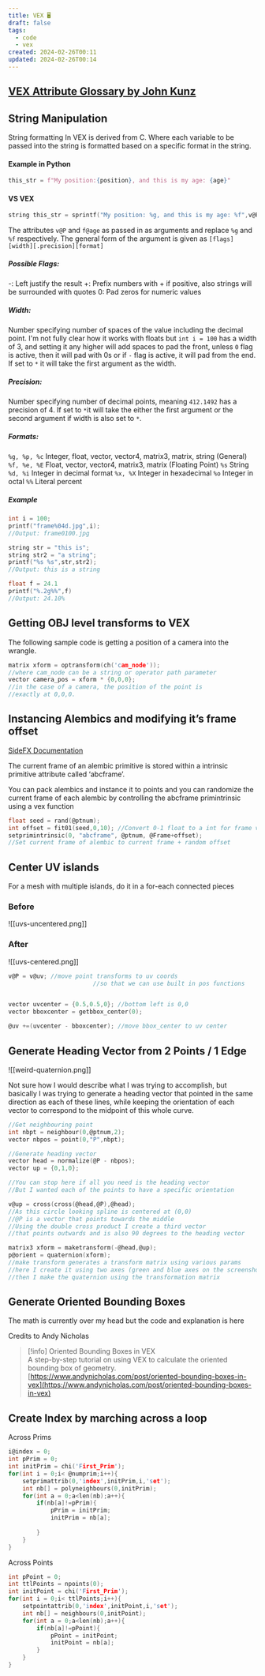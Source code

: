 ```yaml
---
title: VEX 🖥️
draft: false
tags:
  - code
  - vex
created: 2024-02-26T00:11
updated: 2024-02-26T00:14
---
```



## [VEX Attribute Glossary by John Kunz](https://wiki.johnkunz.com/index.php?title=VEX_Attribute_Glossary#What_is_VEX.3F)

  
## String Manipulation
String formatting In VEX is derived from C. Where each variable to be passed into the string is formatted based on a specific format in the string.
#### Example in Python
```python
this_str = f"My position:{position}, and this is my age: {age}"
```
#### VS VEX
```c
string this_str = sprintf("My position: %g, and this is my age: %f",v@P,f@age)
```
The attributes `v@P` and `f@age` as passed in as arguments and replace `%g` and `%f` respectively.
The general form of the argument is given as `[flags][width][.precision][format]`
##### Possible Flags:
-: Left justify the result
+: Prefix numbers with + if positive, also strings will be surrounded with quotes
0: Pad zeros for numeric values
##### Width: 
Number specifying number of spaces of the value including the decimal point. I'm not fully clear how it works with floats but `int i = 100` has a width of 3, and setting it any higher will add spaces to pad the front, unless `0` flag is active, then it will pad with 0s or if `-` flag is active, it will pad from the end. If set to `*` it will take the first argument as the width.
##### Precision:
Number specifying number of decimal points, meaning `412.1492` has a precision of 4. If set to `*`it will take the either the first argument or the second argument if width is also set to `*`.
##### Formats:
`%g, %p, %c` Integer, float, vector, vector4, matrix3, matrix, string (General) 
`%f, %e, %E` Float, vector, vector4, matrix3, matrix (Floating Point) 
`%s` String 
`%d, %i` Integer in decimal format 
`%x, %X` Integer in hexadecimal 
`%o` Integer in octal 
`%%` Literal percent 
##### Example 

```c
int i = 100;
printf("frame%04d.jpg",i);
//Output: frame0100.jpg

string str = "this is";
string str2 = "a string";
printf("%s %s",str,str2);
//Output: this is a string

float f = 24.1
printf("%.2g%%",f)
//Output: 24.10%
```

## Getting OBJ level transforms to VEX
The following sample code is getting a position of a camera into the wrangle.

```c
matrix xform = optransform(ch('cam_node'));
//where cam_node can be a string or operator path parameter
vector camera_pos = xform * {0,0,0};
//in the case of a camera, the position of the point is
//exactly at 0,0,0.
```

## Instancing Alembics and modifying it’s frame offset

[SideFX Documentation](https://www.sidefx.com/docs/houdini/nodes/sop/alembicprimitive.html)

The current frame of an alembic primitive is stored within a intrinsic primitive attribute called ‘abcframe’.

You can pack alembics and instance it to points and you can randomize the current frame of each alembic by controlling the abcframe primintrinsic using a vex function

```c
float seed = rand(@ptnum);
int offset = fit01(seed,0,10); //Convert 0-1 float to a int for frame values
setprimintrinsic(0, "abcframe", @ptnum, @Frame+offset);
//Set current frame of alembic to current frame + random offset
```

## Center UV islands
For a mesh with multiple islands, do it in a for-each connected pieces
### Before
![[uvs-uncentered.png]]
### After
![[uvs-centered.png]]
```c
v@P = v@uv; //move point transforms to uv coords
						//so that we can use built in pos functions


vector uvcenter = {0.5,0.5,0}; //bottom left is 0,0
vector bboxcenter = getbbox_center(0);

@uv +=(uvcenter - bboxcenter); //move bbox_center to uv center
```

## Generate Heading Vector from 2 Points / 1 Edge

![[weird-quaternion.png]]

Not sure how I would describe what I was trying to accomplish, but basically I was trying to generate a heading vector that pointed in the same direction as each of these lines, while keeping the orientation of each vector to correspond to the midpoint of this whole curve.

```c
//Get neighbouring point
int nbpt = neighbour(0,@ptnum,2);
vector nbpos = point(0,"P",nbpt);

//Generate heading vector
vector head = normalize(@P - nbpos);
vector up = {0,1,0};

//You can stop here if all you need is the heading vector
//But I wanted each of the points to have a specific orientation

v@up = cross(cross(@head,@P),@head);
//As this circle looking spline is centered at (0,0)
//@P is a vector that points towards the middle
//Using the double cross product I create a third vector
//that points outwards and is also 90 degrees to the heading vector

matrix3 xform = maketransform(-@head,@up);
p@orient = quaternion(xform);
//make transform generates a transform matrix using various params
//here I create it using two axes (green and blue axes on the screenshot)
//then I make the quaternion using the transformation matrix
```

  

## Generate Oriented Bounding Boxes

The math is currently over my head but the code and explanation is here

Credits to Andy Nicholas

> [!info] Oriented Bounding Boxes in VEX  
> A step-by-step tutorial on using VEX to calculate the oriented bounding box of geometry.  
> [https://www.andynicholas.com/post/oriented-bounding-boxes-in-vex](https://www.andynicholas.com/post/oriented-bounding-boxes-in-vex)  

## Create Index by marching across a loop

Across Prims

```c
i@index = 0;
int pPrim = 0;
int initPrim = chi('First_Prim');
for(int i = 0;i< @numprim;i++){
    setprimattrib(0,'index',initPrim,i,'set');
    int nb[] = polyneighbours(0,initPrim);
    for(int a = 0;a<len(nb);a++){
        if(nb[a]!=pPrim){
            pPrim = initPrim;
            initPrim = nb[a];
        
        }
    }
}
```

Across Points

```c
int pPoint = 0;
int ttlPoints = npoints(0);
int initPoint = chi('First_Prim');
for(int i = 0;i< ttlPoints;i++){
    setpointattrib(0,'index',initPoint,i,'set');
    int nb[] = neighbours(0,initPoint);
    for(int a = 0;a<len(nb);a++){
        if(nb[a]!=pPoint){
            pPoint = initPoint;
            initPoint = nb[a];       
        }
    }
}
```
